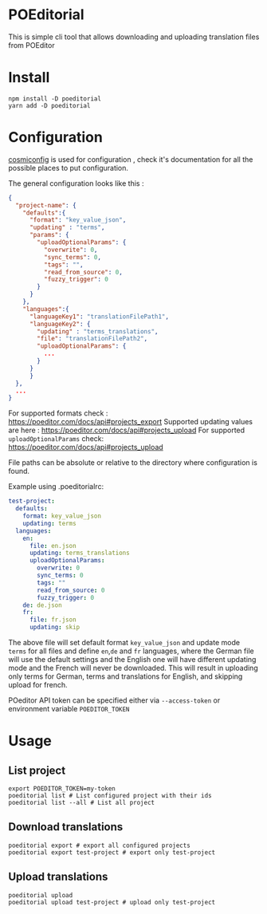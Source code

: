 # POEditorial

This is simple cli tool that allows downloading and uploading translation files from POEditor

# Install

    npm install -D poeditorial
    yarn add -D poeditorial

# Configuration

[cosmiconfig](https://www.npmjs.com/package/cosmiconfig) is used for configuration , check it's documentation for all the possible places to put configuration.

The general configuration looks like this :

```json
{
  "project-name": {
    "defaults":{
      "format": "key_value_json",
      "updating" : "terms",
      "params": {
        "uploadOptionalParams": {
          "overwrite": 0,
          "sync_terms": 0,
          "tags": "",
          "read_from_source": 0,
          "fuzzy_trigger": 0
        }
      }
    },
    "languages":{
      "languageKey1": "translationFilePath1",
      "languageKey2": {
        "updating" : "terms_translations",
        "file": "translationFilePath2",
        "uploadOptionalParams": {
          ...
        }
      }
      }
  },
  ...
}
```
For supported formats check : https://poeditor.com/docs/api#projects_export
Supported updating values are here : https://poeditor.com/docs/api#projects_upload
For supported `uploadOptionalParams` check: https://poeditor.com/docs/api#projects_upload

File paths can be absolute or relative to the directory where configuration is found.

Example using .poeditorialrc:

```yaml
test-project:
  defaults:
    format: key_value_json
    updating: terms
  languages:
    en:
      file: en.json
      updating: terms_translations
      uploadOptionalParams:
        overwrite: 0
        sync_terms: 0
        tags: ""
        read_from_source: 0
        fuzzy_trigger: 0
    de: de.json
    fr:
      file: fr.json
      updating: skip
```

The above file will set default format `key_value_json` and update mode `terms` for all files
and define `en`,`de` and `fr` languages, where the German file will use the default settings and
the English one will have different updating mode and the French will never be downloaded.
This will result in uploading only terms for German,  terms and translations for English,
and skipping upload for french.


POeditor API token can be specified either via `--access-token` or environment variable `POEDITOR_TOKEN`

# Usage

## List project

```shell
export POEDITOR_TOKEN=my-token
poeditorial list # List configured project with their ids
poeditorial list --all # List all project
```

## Download translations

```shell
poeditorial export # export all configured projects
poeditorial export test-project # export only test-project
```

## Upload translations

```shell
poeditorial upload
poeditorial upload test-project # upload only test-project
```

